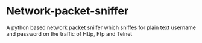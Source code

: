 # Network-packet-sniffer
A python based network packet sniifer which sniffes for plain text username and password on the traffic of Http, Ftp and Telnet 
